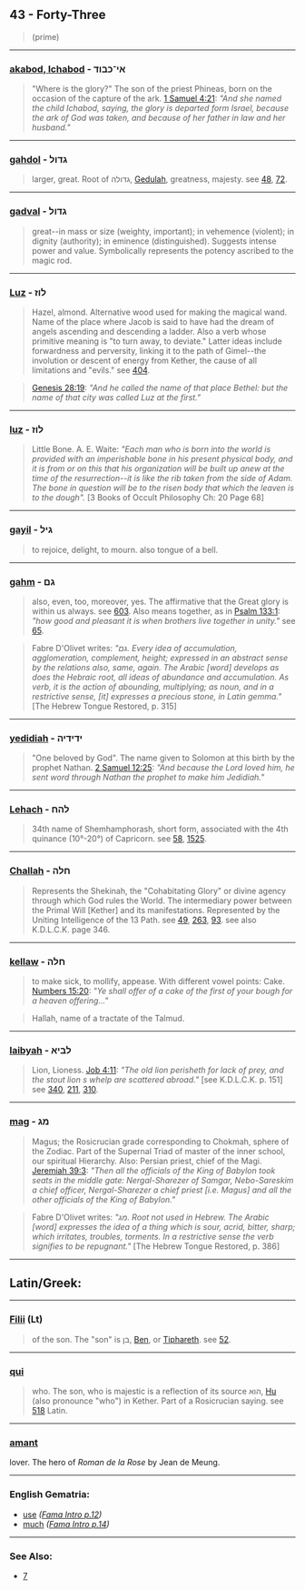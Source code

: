 ## 43 - Forty-Three
> (prime)

---

### [akabod, Ichabod](/keys/AI-KBVD) - אי־כבוד
> "Where is the glory?" The son of the priest Phineas, born on the occasion of the capture of the ark. [1 Samuel 4:21](http://biblehub.com/1_samuel/4-21.htm): *"And she named the child Ichabod, saying, the glory is departed form Israel, because the ark of God was taken, and because of her father in law and her husband."*

---

### [gahdol](/keys/GDVL) - גדול
> larger, great. Root of גדולה, [Gedulah](/keys/GDVLH), greatness, majesty. see [48](48), [72](72).

---

### [gadval](/keys/GDVL) - גדול
> great--in mass or size (weighty, important); in vehemence (violent); in dignity (authority); in eminence (distinguished). Suggests intense power and value. Symbolically represents the potency ascribed to the magic rod.

---

### [Luz](/keys/LVZ) - לוז
> Hazel, almond. Alternative wood used for making the magical wand. Name of the place where Jacob is said to have had the dream of angels ascending and descending a ladder. Also a verb whose primitive meaning is "to turn away, to deviate." Latter ideas include forwardness and perversity, linking it to the path of Gimel--the involution or descent of energy from Kether, the cause of all limitations and "evils." see [404](404).

> [Genesis 28:19](http://biblehub.com/genesis/28-19.htm): *"And he called the name of that place Bethel: but the name of that city was called Luz at the first."*

---

### [luz](/keys/LVZ) - לוז
> Little Bone. A. E. Waite: *"Each man who is born into the world is provided with an imperishable bone in his present physical body, and it is from or on this that his organization will be built up anew at the time of the resurrection--it is like the rib taken from the side of Adam. The bone in question will be to the risen body that which the leaven is to the dough".* [3 Books of Occult Philosophy Ch: 20 Page 68]

---

### [gayil](/keys/GIL) - גיל
> to rejoice, delight, to mourn. also tongue of a bell.

---

### [gahm](/keys/GM) - גם
> also, even, too, moreover, yes. The affirmative that the Great glory is within us always. see [603](603). Also means together, as in [Psalm 133:1](http://biblehub.com/psalms/133-1.htm): *"how good and pleasant it is when brothers live together in unity."* see [65](65).

> Fabre D'Olivet writes: *"גם. Every idea of accumulation, agglomeration, complement, height; expressed in an abstract sense by the relations also, same, again. The Arabic [word] develops as does the Hebraic root, all ideas of abundance and accumulation. As verb, it is the action of abounding, multiplying; as noun, and in a restrictive sense, [it] expresses a precious stone, in Latin gemma."* [The Hebrew Tongue Restored, p. 315]

---

### [yedidiah](/keys/IDIDIH) - ידידיה
> "One beloved by God". The name given to Solomon at this birth by the prophet Nathan. [2 Samuel 12:25](http://biblehub.com/2_samuel/12-25.htm): *"And because the Lord loved him, he sent word through Nathan the prophet to make him Jedidiah."*

---

### [Lehach](/keys/LHCh) - להח
> 34th name of Shemhamphorash, short form, associated with the 4th quinance (10°-20°) of Capricorn. see [58](58), [1525](1525).

---

### [Challah](/keys/ChLH) - חלה
> Represents the Shekinah, the "Cohabitating Glory" or divine agency through which God rules the World. The intermediary power between the Primal Will [Kether] and its manifestations. Represented by the Uniting Intelligence of the 13 Path. see [49](49), [263](263), [93](93). see also K.D.L.C.K. page 346.

---

### [kellaw](/keys/ChLH) - חלה
> to make sick, to mollify, appease. With different vowel points: Cake. [Numbers 15:20](http://biblehub.com/numbers/15-20.htm): *"Ye shall offer of a cake of the first of your bough for a heaven offering..."*

> Hallah, name of a tractate of the Talmud.

---

### [laibyah](/keys/LBIA) - לביא
> Lion, Lioness. [Job 4:11](http://biblehub.com/job/4-11.htm): *"The old lion perisheth for lack of prey, and the stout lion s whelp are scattered abroad."* [see K.D.L.C.K. p. 151] see [340](340), [211](211), [310](310).

---

### [mag](/keys/MG) - מג
> Magus; the Rosicrucian grade corresponding to Chokmah, sphere of the Zodiac. Part of the Supernal Triad of master of the inner school, our spiritual Hierarchy. Also: Persian priest, chief of the Magi. [Jeremiah 39:3](http://biblehub.com/jeremiah/39-3.htm): *"Then all the officials of the King of Babylon took seats in the middle gate: Nergal-Sharezer of Samgar, Nebo-Sareskim a chief officer, Nergal-Sharezer a chief priest [i.e. Magus] and all the other officials of the King of Babylon."*

> Fabre D'Olivet writes: *"מג. Root not used in Hebrew. The Arabic [word] expresses the idea of a thing which is sour, acrid, bitter, sharp; which irritates, troubles, torments. In a restrictive sense the verb signifies to be repugnant."* [The Hebrew Tongue Restored, p. 386]

---

## Latin/Greek:

---

### [Filii](/latin?word=Filii) (Lt)
> of the son. The "son" is בן, [Ben](/keys/BN), or [Tiphareth](/keys/ThPARTh). see [52](52).

---

### [qui](/latin?word=qui)
> who. The son, who is majestic is a reflection of its source הוא, [Hu](/keys/HVA) (also pronounce "who") in Kether. Part of a Rosicrucian saying. see [518](518) Latin.

---

### [amant](/latin?word=amant)
lover. The hero of *Roman de la Rose* by Jean de Meung.

---

### English Gematria:

- [use](/english?word=use) *([Fama Intro p.12](https://archive.org/stream/fameconfessionof00vaug#page/n12/mode/2up))*
- [much](/english?word=much) *([Fama Intro p.14](https://archive.org/stream/fameconfessionof00vaug#page/n14/mode/2up))*

---

### See Also:

- [7](7)
